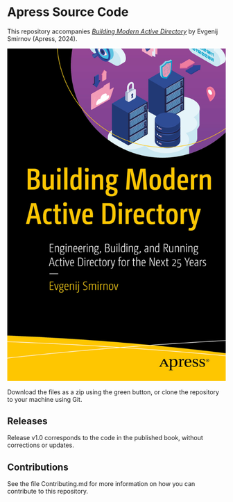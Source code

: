 # Apress Source Code

This repository accompanies [*Building Modern Active Directory*](https://link.springer.com/book/9798868809408) by  Evgenij Smirnov (Apress, 2024).

[comment]: #cover
![Cover image](979-8-8688-0940-8.jpg)

Download the files as a zip using the green button, or clone the repository to your machine using Git.

## Releases

Release v1.0 corresponds to the code in the published book, without corrections or updates.

## Contributions

See the file Contributing.md for more information on how you can contribute to this repository.